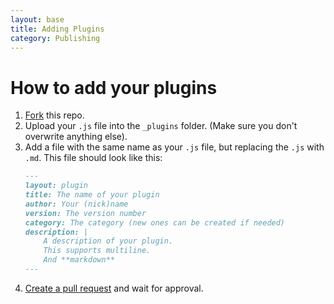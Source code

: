 ```yaml
---
layout: base
title: Adding Plugins
category: Publishing
---
```


# How to add your plugins

1. [Fork](https://github.com/chatsurfapp/plugins/fork) this repo.
2. Upload your `.js` file into the `_plugins` folder. (Make sure you don't overwrite anything else).
3. Add a file with the same name as your `.js` file, but replacing the `.js` with `.md`. This file should look like this:
   ```markdown
   ---
   layout: plugin
   title: The name of your plugin
   author: Your (nick)name
   version: The version number
   category: The category (new ones can be created if needed)
   description: |
       A description of your plugin.
       This supports multiline.
       And **markdown**
   ---
   ```
4. [Create a pull request](https://github.com/ChatSurfApp/plugins/compare) and wait for approval.
